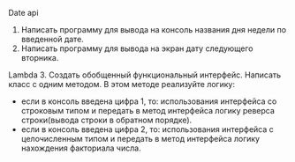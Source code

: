 Date api
1. Написать программу для вывода на консоль названия дня недели по
введенной дате.
2. Написать программу для вывода на экран дату следующего вторника.

Lambda
3. Создать обобщенный функциональный интерфейс.
Написать класс с одним методом.
В этом методе реализуйте логику:
- если в консоль введена цифра 1, то: использования интерфейса со
строковым типом и передать в метод интерфейса логику реверса
строки(вывода строки в обратном порядке).
- если в консоль введена цифра 2, то: использования интерфейса с
целочисленным типом и передать в метод интерфейса логику
нахождения факториала числа.